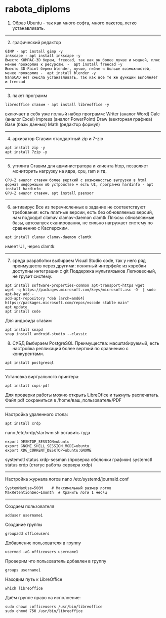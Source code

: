 # rabota_diploms

1. Образ Ubuntu - так как много софта, много пакетов, легко устанавливать.
-----
2. графический редактор  
```
GIMP - apt install gimp -y
inkscape - apt install inkscape -y
Вместо КОМПАС-3D берем, freecad, так как он более лучше и мощней, плюс менее прожорлив к ресурсам. -  apt install freecad -y
Вместо 3D-Paint берем blender, лучше, гибче и больше возможностей, менее прожорлив -  apt install blender -y
NanoCAD нет смысла устанавливать, так как все те же функции выполняет и freecad
```
-----
3. пакет программ
```
libreoffice ставим - apt install libreoffice -y
```
включает в себя уже полный набор программ:
Writer (аналог Word)
Calc (аналог Excel)
Impress (аналог PowerPoint)
Draw (векторная графика)
Base (базы данных)
Math (редактор формул)

-----

4. архиватор
Ставим стандартный zip и 7-zip
```
apt install zip -y
apt install 7zip -y
```
-----
5. утилита
Ставим для администратора и клиента htop, позволяет мониторить нагрузку на ядра, cpu, ram и тд.
```
CPU-Z аналог ставим более верткий с возможностью выгрузки в html формат информации об устройстве + есть UI, программа hardinfo - apt install hardinfo
GPU-Z аналог ставим, apt install psensor
```

------
6. антивирус
Все из перечисленных в задание не соответствуют требования: есть платные версии, есть без обновляемых версий, нам подходит clamav clamav-daemon clamtk
Плюсы: обновляемые базы, автозапуск сканирования, не сильно нагружает систему по сравнению с Касперским.
```
apt install clamav clamav-daemon clamtk
```
имеет UI , через clamtk

------
7. среда разработки 
выбираем Visual Studio code, так у него ряд преимуществ перез другими:
понятный интерфейс
из коробки доступны интеграции с git
Поддержка мультиязыков
Легковесный, не грузит систему.
```
apt install software-properties-common apt-transport-https wget
wget -q https://packages.microsoft.com/keys/microsoft.asc -O- | sudo apt-key add -
add-apt-repository "deb [arch=amd64] https://packages.microsoft.com/repos/vscode stable main"
apt update
apt install code
```

Для андроида ставим 
```
apt install snapd
snap install android-studio --classic
```

8. СУБД
Выбираем PostgreSQL
Преимущества:
масштабируемый, есть настройка репликаций
более верткий по сравнению с конкурентами.
```
apt install postgresql
```
-----

Установка виртуального принтера:
```
apt install cups-pdf
```
Для проверки работы можно открыть LibreOfice и тыкнуть распечатать.
Файл pdf сохраниться в /home/ваш_пользователь/PDF

-----

Настройка удаленного стола:
```
apt install xrdp
```
nano /etc/xrdp/startwm.sh
вставить туда
```
export DESKTOP_SESSION=ubuntu
export GNOME_SHELL_SESSION_MODE=ubuntu
export XDG_CURRENT_DESKTOP=ubuntu:GNOME
```

systemctl status xrdp-sesman (проверка оболочки графики)
systemctl status xrdp (статус работы сервера xrdp)

-----
Настройка журнала логов
nano /etc/systemd/journald.conf
```
SystemMaxUse=500M    # Максимальный размер логов
MaxRetentionSec=1month  # Хранить логи 1 месяц
```
-----

Создаем пользователя
```
adduser username1
```

Создание группы
```
groupadd officeusers
```

Добавление пользователя в группу
```
usermod -aG officeusers username1
```

Проверим что пользователь добавлен в группу
```
groups username1
```


Находим путь к LibreOffice
```
which libreoffice
```

Даём группе право на исполнение:
```
sudo chown :officeusers /usr/bin/libreoffice
sudo chmod 750 /usr/bin/libreoffice
```



